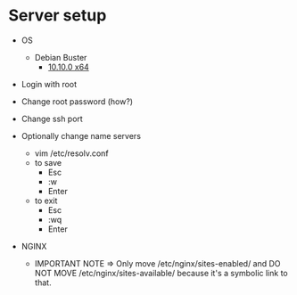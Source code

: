 # Server setup

- OS
    - Debian Buster
        - [10.10.0 x64](https://cdimage.debian.org/debian-cd/current/amd64/iso-cd/debian-10.10.0-amd64-netinst.iso)
- Login with root
- Change root password (how?)
- Change ssh port

- Optionally change name servers
    - vim /etc/resolv.conf
    - to save
        - Esc
        - :w
        - Enter
    - to exit
        - Esc
        - :wq
        - Enter
- NGINX
    - IMPORTANT NOTE => Only move /etc/nginx/sites-enabled/ and DO NOT MOVE /etc/nginx/sites-available/ because it's a symbolic link to that.
